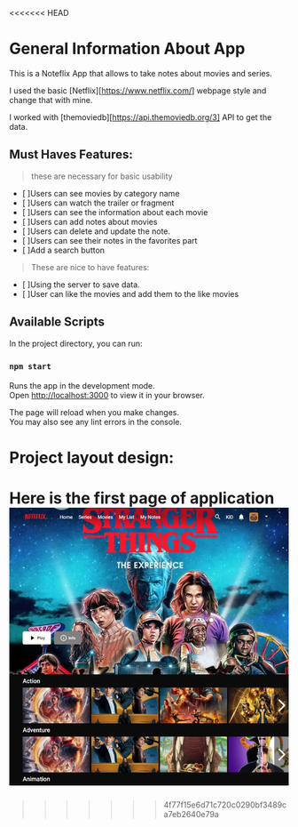 <<<<<<< HEAD
# General Information About App

This is a Noteflix App that allows to take notes about movies and series.

I used the basic [Netflix][https://www.netflix.com/] webpage style and change that with mine.

I worked with [themoviedb][https://api.themoviedb.org/3] API to get the data.

## Must Haves Features:

> these are necessary for basic usability

- [ ]Users can see movies by category name
- [ ]Users can watch the trailer or fragment
- [ ]Users can see the information about each movie
- [ ]Users can add notes about movies
- [ ]Users can delete and update the note.
- [ ]Users can see their notes in the favorites part
- [ ]Add a search button

> These are nice to have features:

- [ ]Using the server to save data.
- [ ]User can like the movies and add them to the like movies

## Available Scripts

In the project directory, you can run:

### `npm start`

Runs the app in the development mode.\
Open [http://localhost:3000](http://localhost:3000) to view it in your browser.

The page will reload when you make changes.\
You may also see any lint errors in the console.

# Project layout design:

Here is the first page of application
![layout design image](Mainpage.jpg)
=======

>>>>>>> 4f77f15e6d71c720c0290bf3489ca7eb2640e79a
